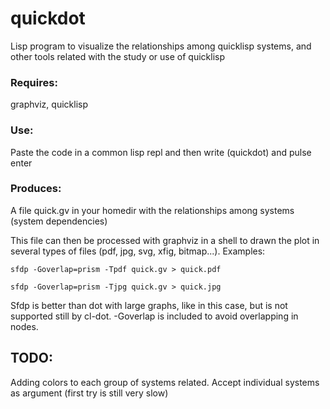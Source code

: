 # quickdot
Lisp program to visualize the relationships among quicklisp systems, and other tools related with the study or use of quicklisp

### Requires: 
graphviz, quicklisp

### Use: 
Paste the code in a common lisp repl and then write (quickdot) and pulse enter

### Produces: 
A file quick.gv in your homedir with the relationships among systems (system dependencies) 

This file can then be processed with graphviz in a shell to drawn the plot in several types of files (pdf, jpg, svg, xfig, bitmap...). Examples:

`sfdp -Goverlap=prism -Tpdf quick.gv > quick.pdf`

`sfdp -Goverlap=prism -Tjpg quick.gv > quick.jpg`

Sfdp is better than dot with large graphs, like in this case, but is not supported still by cl-dot. -Goverlap is included to avoid overlapping in nodes.

## TODO:

Adding colors to each group of systems related.
Accept individual systems as argument (first try is still very slow) 
